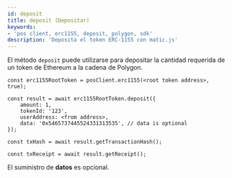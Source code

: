 ```yaml
---
id: deposit
title: deposit (Depositar)
keywords:
- 'pos client, erc1155, deposit, polygon, sdk'
description: 'Deposita el token ERC-1155 con matic.js'
---
```


El método `deposit` puede utilizarse para depositar la cantidad requerida de un token de Ethereum a la cadena de Polygon.

```
const erc1155RootToken = posClient.erc1155(<root token address>, true);

const result = await erc1155RootToken.deposit({
    amount: 1,
    tokenId: '123',
    userAddress: <from address>,
    data: '0x5465737445524331313535', // data is optional
});

const txHash = await result.getTransactionHash();

const txReceipt = await result.getReceipt();

```

El suministro de **datos** es opcional.